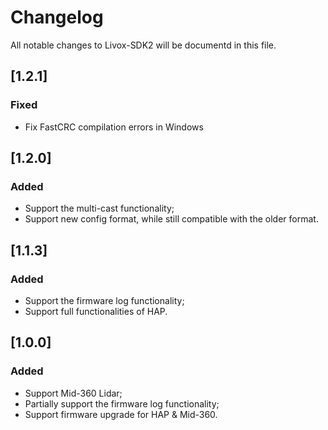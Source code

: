 # Changelog

All notable changes to Livox-SDK2 will be documentd in this file.

## [1.2.1]
### Fixed

- Fix FastCRC compilation errors in Windows

## [1.2.0]
### Added

- Support the multi-cast functionality;
- Support new config format, while still compatible with the older format.

## [1.1.3]
### Added

- Support the firmware log functionality;
- Support full functionalities of HAP.

## [1.0.0] 
### Added

- Support Mid-360 Lidar;
- Partially support the firmware log functionality;
- Support firmware upgrade for HAP & Mid-360.
